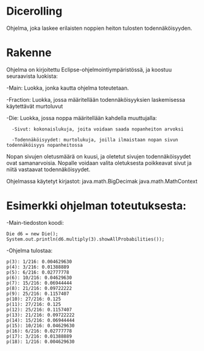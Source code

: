 # Dicerolling
  Ohjelma, joka laskee erilaisten noppien heiton tulosten todennäköisyyden.


# Rakenne
  Ohjelma on kirjoitettu Eclipse-ohjelmointiympäristössä, ja koostuu seuraavista luokista:

  -Main: Luokka, jonka kautta ohjelma toteutetaan.
  
  -Fraction: Luokka, jossa määritellään todennäköisyyksien laskemisessa käytettävät murtoluvut
  
  -Die: Luokka, jossa noppa määritellään kahdella muuttujalla: 
  
      -Sivut: kokonaislukuja, joita voidaan saada nopanheiton arvoksi
      
      -Todennäköisyydet: murtolukuja, joilla ilmaistaan nopan sivun todennäköisyys nopanheitossa
      
   Nopan sivujen oletusmäärä on kuusi, ja oletetut sivujen todennäköisyydet ovat samanarvoisia. 
   Nopalle voidaan valita oletuksesta poikkeavat sivut ja niitä vastaavat todennäköisyydet. 
   
   Ohjelmassa käytetyt kirjastot:
    java.math.BigDecimak
    java.math.MathContext
   

# Esimerkki ohjelman toteutuksesta:

  -Main-tiedoston koodi:

    Die d6 = new Die();
    System.out.println(d6.multiply(3).showAllProbabilities());

  -Ohjelma tulostaa:

    p(3): 1/216: 0.004629630
    p(4): 3/216: 0.01388889
    p(5): 6/216: 0.02777778
    p(6): 10/216: 0.04629630
    p(7): 15/216: 0.06944444
    p(8): 21/216: 0.09722222
    p(9): 25/216: 0.1157407
    p(10): 27/216: 0.125
    p(11): 27/216: 0.125
    p(12): 25/216: 0.1157407
    p(13): 21/216: 0.09722222
    p(14): 15/216: 0.06944444
    p(15): 10/216: 0.04629630
    p(16): 6/216: 0.02777778
    p(17): 3/216: 0.01388889
    p(18): 1/216: 0.004629630
